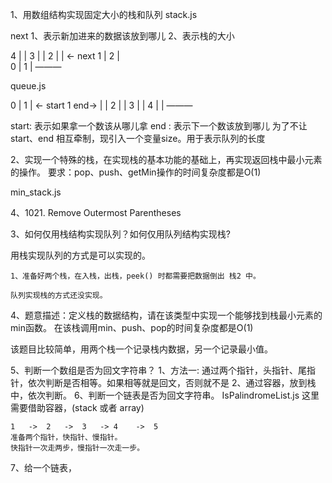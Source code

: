 1、用数组结构实现固定大小的栈和队列
stack.js
<!-- 准备一个变量 next -->
next 1、表示新加进来的数据该放到哪儿		2、表示栈的大小

4		    | 	|
3			|	|
2			|	|	<- next
1			| 2	|	
0			| 1	|
			 ———


queue.js
<!-- 准备三个变量，start、end、size -->

0		    | 1	|	<- start
1	end->	|	|
2			|	|
3			|	|
4			|	|
			 ———

start: 表示如果拿一个数该从哪儿拿
end	: 表示下一个数该放到哪儿
为了不让 start、end 相互牵制，现引入一个变量size。用于表示队列的长度




2、实现一个特殊的栈，在实现栈的基本功能的基础上，再实现返回栈中最小元素的操作。
要求：pop、push、getMin操作的时间复杂度都是O(1)

min_stack.js

4、1021. Remove Outermost Parentheses

	

3、如何仅用栈结构实现队列？如何仅用队列结构实现栈?

用栈实现队列的方式是可以实现的。

	1、准备好两个栈，在入栈，出栈，peek() 时都需要把数据倒出 栈2 中。

	队列实现栈的方式还没实现。

4、题意描述：定义栈的数据结构，请在该类型中实现一个能够找到栈最小元素的min函数。
在该栈调用min、push、pop的时间复杂度都是O(1)

该题目比较简单，用两个栈一个记录栈内数据，另一个记录最小值。

5、判断一个数组是否为回文字符串？
	1、方法一: 通过两个指针，头指针、尾指针，依次判断是否相等。如果相等就是回文，否则就不是
	2、通过容器，放到栈中，依次判断。
6、判断一个链表是否为回文字符串。
	IsPalindromeList.js
	这里需要借助容器，(stack 或者 array)

	1	->	2	-> 	3	-> 4	-> 	5
	准备两个指针，快指针、慢指针。
	快指针一次走两步，慢指针一次走一步。
	
7、给一个链表，